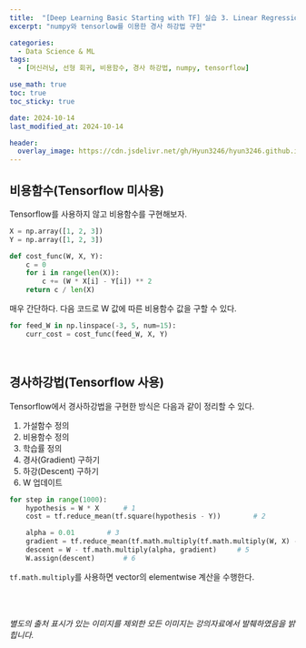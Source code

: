 ```yaml
---
title:  "[Deep Learning Basic Starting with TF] 실습 3. Linear Regression and How to minimize cost를 TensorFlow로 구현하기"
excerpt: "numpy와 tensorlow를 이용한 경사 하강법 구현"

categories:
  - Data Science & ML
tags:
  - [머신러닝, 선형 회귀, 비용함수, 경사 하강법, numpy, tensorflow]

use_math: true
toc: true
toc_sticky: true

date: 2024-10-14
last_modified_at: 2024-10-14

header:
  overlay_image: https://cdn.jsdelivr.net/gh/Hyun3246/hyun3246.github.io@master/image/overlay image/Deep Learning Basic Starting with TF.png
---
```

## 비용함수(Tensorflow 미사용)
Tensorflow를 사용하지 않고 비용함수를 구현해보자.

```python
X = np.array([1, 2, 3])
Y = np.array([1, 2, 3])

def cost_func(W, X, Y):
    c = 0
    for i in range(len(X)):
        c += (W * X[i] - Y[i]) ** 2
    return c / len(X)
```

매우 간단하다. 다음 코드로 W 값에 따른 비용함수 값을 구할 수 있다.

```python
for feed_W in np.linspace(-3, 5, num=15):
    curr_cost = cost_func(feed_W, X, Y)
```

<br/>

## 경사하강법(Tensorflow 사용)
Tensorflow에서 경사하강법을 구현한 방식은 다음과 같이 정리할 수 있다.

1. 가설함수 정의
2. 비용함수 정의
3. 학습률 정의
4. 경사(Gradient) 구하기
5. 하강(Descent) 구하기
6. W 업데이트

```python
for step in range(1000):
    hypothesis = W * X      # 1
    cost = tf.reduce_mean(tf.square(hypothesis - Y))        # 2

    alpha = 0.01        # 3
    gradient = tf.reduce_mean(tf.math.multiply(tf.math.multiply(W, X) - Y, X))      # 4
    descent = W - tf.math.multiply(alpha, gradient)     # 5
    W.assign(descent)       # 6
```

`tf.math.multiply`를 사용하면 vector의 elementwise 계산을 수행한다.

<br/>
<br/>

*별도의 출처 표시가 있는 이미지를 제외한 모든 이미지는 강의자료에서 발췌하였음을 밝힙니다.*